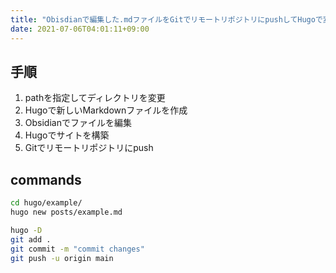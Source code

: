 ```yaml
---
title: "Obisdianで編集した.mdファイルをGitでリモートリポジトリにpushしてHugoで変換してNetlifyでpostする流れ(自分用メモ)"
date: 2021-07-06T04:01:11+09:00
---
```


## 手順
1. pathを指定してディレクトリを変更
2. Hugoで新しいMarkdownファイルを作成
3. Obsidianでファイルを編集
4. Hugoでサイトを構築
5. Gitでリモートリポジトリにpush

##  commands
```bash
cd hugo/example/
hugo new posts/example.md

hugo -D
git add .
git commit -m "commit changes"
git push -u origin main
```

